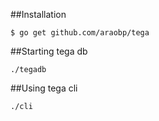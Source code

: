 ##Installation
```
$ go get github.com/araobp/tega
```

##Starting tega db
```
./tegadb
```

##Using tega cli
```
./cli
```
